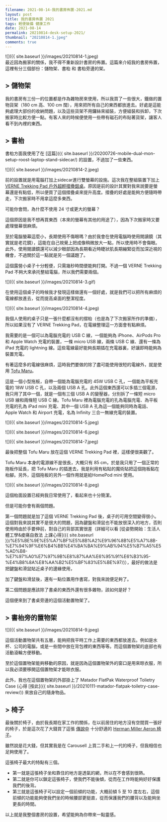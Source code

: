 ```yaml
---
filename: 2021-08-14-我的書房佈置-2021.md
layout: post
title: 我的書房佈置 2021
tags: 輕便裝備 健康工作
date: 2021-08-14
permalink: 20210814-desk-setup-2021/
thumbnail: "20210814-1.jpeg"
comments: true
---
```


![]({{ site.baseurl }}/images/20210814-1.jpeg)  
最近因為搬家的關係，我不得不重新設計書房的佈置。這篇來介紹我的書房佈置，這裡有分三個部份：儲物架、書枱 和 書枱旁邊的架。

## > 儲物架

我的書房有三份一的位置都是作為雜物房來使用，所以我買了一些很大，鐵做的置物貨架（180 cm 高、100 cm 闊），用來把所有自己的東西都放進去。好處是這能夠處理大部份的收納問題，以及這些貨架不用鑼絲來組裝，方便組裝和拆卸，下次搬家時比較方便一點。有客人來的時候便使用一些帶有磁石的布貼著貨架，讓客人看不到內裡的東西。

## > 書枱

書枱方面我使用了在 [這篇]({{ site.baseurl }}/20200726-mobile-dual-mon-setup-roost-laptop-stand-sidecar/) 的設置，不過加了一些東西。

![]({{ site.baseurl }}/images/20210814-2.jpeg)

前的設置就是用電腦打加上sidecar進行雙螢幕的設施。這次我在整組裝置下加上 [VERNE Trekking Pad 戶外超輕摺疊鋁桌](https://www.amazon.co.jp/-/en/VERNE-Trekking-Ultra-Setting-Lightweight/dp/B07CWB8SR1)。原因是前的設計其實對我來說要是螢幕還是有點低，所以便買了這個摺疊桌來提升高度。摺疊的好處是能夠方便隨時帶走，下次搬家時不用拿這麼多東西。

可能你會問，為什麼不使用 24 寸或更大的螢幕？

這個原因是我不想再買東西（本來的螢幕有其他的用途了），因為下次搬家時又要處理螢幕很麻煩。

至於電腦螢幕這麼小，長期使用不傷眼嗎？由於我會在使用電腦時使用閲讀鏡（其實就是老花鏡），這能在自己視覺上把成像稍微放大一點，所以使用時不會傷眼。此外，使用閱讀鏡還可以減少眼部因為長期看近時睫狀肌長期繃緊從而加深近視的機會，不過關於這一點就是另一個議題了。

這個露營小桌子十分輕便，只需幾秒時間便能夠打開。不過一個 VERNE Trekking Pad 不夠大來承托整組電腦，所以我們需要兩個。

![]({{ site.baseurl }}/images/20210814-3.gif)

在使用這個桌子的時候我才發現這樣做還有一個好處，就是我們可以把所有麻煩的電線都放進去，從而提高桌面的整潔程度。

![]({{ site.baseurl }}/images/20210814-4.jpeg)

我個人使用的桌子只是一張什麼都沒有的摺枱（也是為了下次搬家所作的準備），所以如果沒有了 VERNE Trekking Pad，在電線整理這一方面會有點麻煩。

我需要的是一個可以為電腦充電的 USB C 線，一個能夠為 iPhone、AirPods Pro 和 Apple Watch 充電的裝置，一條 micro USB 線，兩條 USB C 線、還有一條為 iPad 充電的 lightning 線。這些電線最好能夠長期插在充電器裏，好讓即時能夠為裝置充電。

有著這麼多的電線很麻煩，這時我們要做的除了盡可能使用很短的電線外，就是使用 [Tofu Maru](https://amzn.to/3VM8gUA)。

這是一個小型拖板，自帶一個能為電腦充電的 45W USB C 孔，一個能為平板充電的 18W USB C 孔，以及兩個 USB A 孔。此外這個東西還可以多插三個電源，我只用了其中一個，就是一個有三個 USB A 的變壓器，分別拆了一條短 micro USB 線和兩條短 USB C 線。Tofu Maru 裡為電腦充電的孔為電腦充電、為平板充電的孔為 iPad mini 充電、其中一個 USB A 孔為這一個能夠同時為電話、Apple Watch 和 Airport 充電，名為 Infinity 三合一無線充電的裝置。

![]({{ site.baseurl }}/images/20210814-5.jpeg)

![]({{ site.baseurl }}/images/20210814-6.jpeg)

![]({{ site.baseurl }}/images/20210814-7.jpeg)

最後把整個 Tofu Maru 放在這個 VERNE Trekking Pad 裡，這樣便很美觀了。

Tofu Maru 本身的電源線不是很長，大概只有 85 cm，於是我只用了一個正常的拖板作延長，把 Tofu Maru 的插進去，我是利用有粘貼的魔術貼把這個拖板黏在枱腳。另外，這個拖板的另外一個作用就是給HomePod mini 使用。

![]({{ site.baseurl }}/images/20210814-8.jpeg)

這個枱面設置已經夠我日常使用了，看起來也十分簡潔。

但是可能你會有兩個問題。

第一個問題就是加了這個 VERNE Trekking Pad 後，桌子的可用空間變得很小。這個對我來說其實不是很大的問題，因為鍵盤和滑鼠也不能放很深入的地方，否則使用時由於手要伸前，對自己的背部其實很差（詳細可以看 [從姿勢開始：生活人體工學&痠痛自救法 上課心得]({{ site.baseurl }}/%E5%BE%9E%E5%A7%BF%E5%8B%A2%E9%96%8B%E5%A7%8B-%E7%94%9F%E6%B4%BB%E4%BA%BA%E9%AB%94%E5%B7%A5%E5%AD%B8-%E7%97%A0%E7%97%9B%E8%87%AA%E6%95%91%E6%B3%95-%E4%B8%8A%E8%AA%B2%E5%BF%83%E5%BE%97/)），最好的做法是把鍵盤和滑鼠貼近桌子的邊緣使用，

加了鍵盤和滑鼠後，還有一點位置用作書寫，對我來說便足夠了。

第二個問題是應該除了書桌的東西外還有很多雜物，該如何是好？

這個便來到了書桌旁邊的這個活動置物架了。

## > 書枱旁的置物架

![]({{ site.baseurl }}/images/20210814-9.jpeg)

這個活動置物架共有五層，能夠把我平時工作上需要的東西都放進去。例如是水杯、公司的電腦，或是一些間中放在背包裡的東西等等。而這個置物架的底部也有活動滾輪方便移動。

至於這個置物架能夠移動的原因，就是因為這個置物架外的窗口是用來晾衣服，所以我必須要移開這個置物架才能晾衣服。

此外，我也在這個置物架的外部掛上了 Matador FlatPak Waterproof Tolietry Case (心得 [按此]({{ site.baseurl }}/20210111-matador-flatpak-toiletry-case-review/)) 來放自己的隨身物品。

## > 椅子

最後關於椅子，由於我長期在家工作的關係，在以前居住的地方沒有空間買一張好的椅子，於是這次花了大錢買了這張 [傳說中](https://github.com/xdite/mind-hack/blob/develop/09.md#%E6%88%91%E4%BA%BA%E7%94%9F%E6%9C%80%E6%AD%A3%E7%A2%BA%E7%9A%84%E4%B8%80%E5%80%8B%E6%B1%BA%E7%AD%96%E7%94%A8%E4%BF%A1%E7%94%A8%E5%8D%A1%E8%B2%B7aeron) 十分舒適的 [Herman Miller Aeron 椅子](https://www.hermanmiller.com/products/seating/office-chairs/aeron-chairs/)。

雖然說是花大錢，但其實我是在 Carousell 上買二手和上一代的椅子，但我相信也足夠使用了。

這張椅子最大的特點有三個。

* 第一就是這張椅子坐和靠住的地方是透氣的網，所以在不會感到很熱。
* 第二就是你可以鎖定這張椅子，使我們不能後傾，從而在工作時能夠好好保護我們的後背。
* 第三就是這張椅子可以設定一個前傾的功能，大概前傾 5 至 10 度左右，這個前傾的功能能夠使我們坐的時候腰部更挺直，從而保護我們的腰背以及能夠坐更長的時間。

以上就是我整個書房的設置，希望能夠為你帶來一點靈感。
